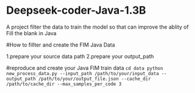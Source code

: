 # Deepseek-coder-Java-1.3B
A project filter the data to train the model so that can improve the ablity of Fill the blank in Java

#How to fillter and create the FIM Java Data

1.prepare your source data path
2.prepare your output_path

#reproduce and create your Java FIM train data
`cd data
python new_process_data.py --input_path /path/to/your/input_data --output_path /path/to/your/output_file.json --cache_dir /path/to/cache_dir --max_samples_per_code 3`
